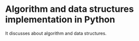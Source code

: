 # Algorithm and data structures implementation in Python
It discusses about algorithm and data structures.
